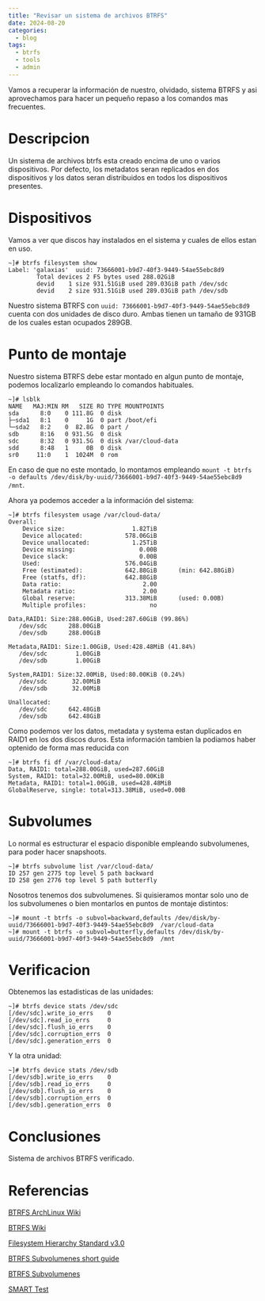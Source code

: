 ```yaml
---
title: "Revisar un sistema de archivos BTRFS"
date: 2024-08-20
categories:
  - blog
tags:
  - btrfs
  - tools
  - admin
---
```


Vamos a recuperar la información de nuestro, olvidado, sistema BTRFS y asi aprovechamos para hacer un pequeño repaso  a los comandos mas frecuentes. 

# Descripcion

Un sistema de archivos btrfs esta creado encima de uno o varios dispositivos. Por defecto, los metadatos seran replicados en dos dispositivos y los datos seran distribuidos en todos los dispositivos presentes. 

# Dispositivos

Vamos a ver que discos hay instalados en el sistema y cuales de ellos estan en uso.

```shell
~]# btrfs filesystem show
Label: 'galaxias'  uuid: 73666001-b9d7-40f3-9449-54ae55ebc8d9
        Total devices 2 FS bytes used 288.02GiB
        devid    1 size 931.51GiB used 289.03GiB path /dev/sdc
        devid    2 size 931.51GiB used 289.03GiB path /dev/sdb
```

Nuestro sistema BTRFS con ```uuid: 73666001-b9d7-40f3-9449-54ae55ebc8d9``` cuenta con dos unidades de disco duro. Ambas tienen un tamaño de 931GB de los cuales estan ocupados 289GB.

# Punto de montaje

Nuestro sistema BTRFS debe estar montado en algun punto de montaje, podemos localizarlo empleando lo comandos habituales.

```shell
~]# lsblk
NAME   MAJ:MIN RM   SIZE RO TYPE MOUNTPOINTS
sda      8:0    0 111.8G  0 disk
├─sda1   8:1    0     1G  0 part /boot/efi
└─sda2   8:2    0  82.8G  0 part /
sdb      8:16   0 931.5G  0 disk
sdc      8:32   0 931.5G  0 disk /var/cloud-data
sdd      8:48   1     0B  0 disk
sr0     11:0    1  1024M  0 rom
```


En caso de que no este montado, lo montamos empleando ```mount -t btrfs -o defaults /dev/disk/by-uuid/73666001-b9d7-40f3-9449-54ae55ebc8d9  /mnt```.

Ahora ya podemos acceder a la información del sistema:

```shell
~]# btrfs filesystem usage /var/cloud-data/
Overall:
    Device size:                   1.82TiB
    Device allocated:            578.06GiB
    Device unallocated:            1.25TiB
    Device missing:                  0.00B
    Device slack:                    0.00B
    Used:                        576.04GiB
    Free (estimated):            642.88GiB      (min: 642.88GiB)
    Free (statfs, df):           642.88GiB
    Data ratio:                       2.00
    Metadata ratio:                   2.00
    Global reserve:              313.38MiB      (used: 0.00B)
    Multiple profiles:                  no

Data,RAID1: Size:288.00GiB, Used:287.60GiB (99.86%)
   /dev/sdc      288.00GiB
   /dev/sdb      288.00GiB

Metadata,RAID1: Size:1.00GiB, Used:428.48MiB (41.84%)
   /dev/sdc        1.00GiB
   /dev/sdb        1.00GiB

System,RAID1: Size:32.00MiB, Used:80.00KiB (0.24%)
   /dev/sdc       32.00MiB
   /dev/sdb       32.00MiB

Unallocated:
   /dev/sdc      642.48GiB
   /dev/sdb      642.48GiB
```

Como podemos ver los datos, metadata y systema estan duplicados en RAID1 en los dos discos duros. Esta información tambien la podiamos haber optenido de forma mas reducida con

```shell
~]# btrfs fi df /var/cloud-data/
Data, RAID1: total=288.00GiB, used=287.60GiB
System, RAID1: total=32.00MiB, used=80.00KiB
Metadata, RAID1: total=1.00GiB, used=428.48MiB
GlobalReserve, single: total=313.38MiB, used=0.00B
```

# Subvolumes

Lo normal es estructurar el espacio disponible empleando subvolumenes, para poder hacer snapshoots.

```shell
~]# btrfs subvolume list /var/cloud-data/
ID 257 gen 2775 top level 5 path backward
ID 258 gen 2776 top level 5 path butterfly
```

Nosotros tenemos dos subvolumenes. Si quisieramos montar solo uno de los subvolumenes o bien montarlos en puntos de montaje distintos:

```shell
~]# mount -t btrfs -o subvol=backward,defaults /dev/disk/by-uuid/73666001-b9d7-40f3-9449-54ae55ebc8d9  /var/cloud-data
~]# mount -t btrfs -o subvol=butterfly,defaults /dev/disk/by-uuid/73666001-b9d7-40f3-9449-54ae55ebc8d9  /mnt
```

# Verificacion

Obtenemos las estadisticas de las unidades:

```shell
~]# btrfs device stats /dev/sdc
[/dev/sdc].write_io_errs    0
[/dev/sdc].read_io_errs     0
[/dev/sdc].flush_io_errs    0
[/dev/sdc].corruption_errs  0
[/dev/sdc].generation_errs  0
```

Y la otra unidad:

```shell
~]# btrfs device stats /dev/sdb
[/dev/sdb].write_io_errs    0
[/dev/sdb].read_io_errs     0
[/dev/sdb].flush_io_errs    0
[/dev/sdb].corruption_errs  0
[/dev/sdb].generation_errs  0
```
# Conclusiones

Sistema de archivos BTRFS verificado.

# Referencias
[BTRFS ArchLinux Wiki](https://wiki.archlinux.org/title/Btrfs)

[BTRFS Wiki](https://btrfs.wiki.kernel.org/index.php/Using_Btrfs_with_Multiple_Devices#Removing_devices)

[Filesystem Hierarchy Standard v3.0](https://refspecs.linuxfoundation.org/FHS_3.0/fhs/index.html)

[BTRFS Subvolumenes short guide](https://puerto53.com/linux/filesystems-btrfs/?cn-reloaded=1)

[BTRFS Subvolumenes](https://cloudnull.io/2017/12/btrfs-subvolume-mounts-yes-you-can/)

[SMART Test](https://www.thomas-krenn.com/en/wiki/SMART_tests_with_smartctl)